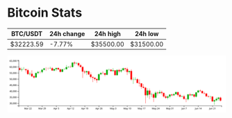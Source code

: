 # Bitcoin Stats

BTC/USDT|24h change|24h high|24h low|
|---|---|---|---|
|$32223.59|-7.77%|$35500.00|$31500.00|

<img src="./chart.svg">
